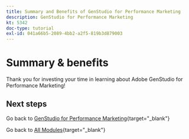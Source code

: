 ```yaml
---
title: Summary and Benefits of GenStudio for Performance Marketing
description: GenStudio for Performance Marketing
kt: 5342
doc-type: tutorial
exl-id: 041a66b5-2089-4bb2-a2f5-819b3d879003
---
```

# Summary & benefits

Thank you for investing your time in learning about Adobe GenStudio for Performance Marketing! 


## Next steps

Go back to [GenStudio for Performance Marketing](./genstudio.md){target="_blank"}

Go back to [All Modules](./../../../overview.md){target="_blank"}
